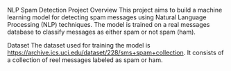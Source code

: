 NLP Spam Detection Project
Overview
This project aims to build a machine learning model for detecting spam messages using Natural Language Processing (NLP) techniques. The model is trained on a real messages database to classify messages as either spam or not spam (ham).

Dataset
The dataset used for training the model is https://archive.ics.uci.edu/dataset/228/sms+spam+collection. It consists of a collection of reel messages labeled as spam or ham.

